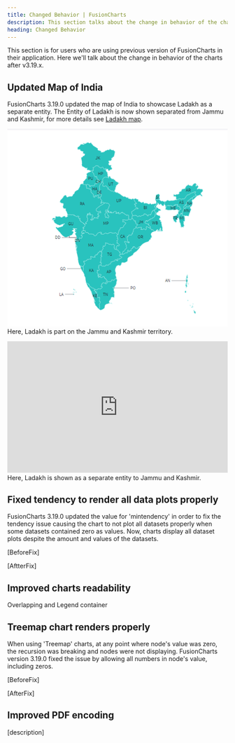 ```yaml
---
title: Changed Behavior | FusionCharts
description: This section talks about the change in behavior of the charts with the latest released version.
heading: Changed Behavior
---
```


This section is for users who are using previous version of FusionCharts in their application. Here we'll talk about the change in behavior of the charts after v3.19.x.

## Updated Map of India

FusionCharts 3.19.0 updated the map of India to showcase Ladakh as a separate entity. The Entity of Ladakh is now shown separated from Jammu and Kashmir, for more details see [Ladakh map](https://www.fusioncharts.com/fusionmaps).

![Map of India before](/assets/images/IndiaMapBefore.png)<br/>
Here, Ladakh is part on the Jammu and Kashmir territory.

<iframe height="300" style="width: 100%;" scrolling="no" title="India(QE-SUPPORT-2049)-5" src="https://codepen.io/fusioncharts/embed/Barypxz/eed1eb1d2d4fee304ea535e7c116bac9?default-tab=result" frameborder="no" loading="lazy" allowtransparency="true" allowfullscreen="true">
  See the Pen <a href="https://codepen.io/fusioncharts/pen/Barypxz/eed1eb1d2d4fee304ea535e7c116bac9">
  India(QE-SUPPORT-2049)-5</a> by FusionCharts (<a href="https://codepen.io/fusioncharts">@fusioncharts</a>)
  on <a href="https://codepen.io">CodePen</a>.
</iframe><br/>
Here, Ladakh is shown as a separate entity to Jammu and Kashmir.

## Fixed tendency to render all data plots properly

FusionCharts 3.19.0 updated the value for 'mintendency' in order to fix the tendency issue causing the chart to not plot all datasets properly when some datasets contained zero as values. Now, charts display all dataset plots despite the amount and values of the datasets.

[BeforeFix]

[AftterFix]

## Improved charts readability

Overlapping and Legend container

## Treemap chart renders properly

When using 'Treemap' charts, at any point where node's value was zero, the recursion was breaking and nodes were not displaying. FusionCharts version 3.19.0 fixed the issue by allowing all numbers in node's value, including zeros.

[BeforeFix]

[AfterFix]

## Improved PDF encoding

[description]
